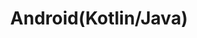 ---
title: Android(Kotlin/Java)
excerpt: ''
deprecated: false
hidden: false
metadata:
  title: ''
  description: ''
  robots: index
next:
  description: ''
---